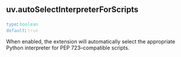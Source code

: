 ## uv.autoSelectInterpreterForScripts

<code style="color: #569CD6;">type</code>: <code style="color: #4EC9B0;">boolean</code>  
<code style="color: #569CD6;">default</code>: <code style="color: #B5CEA8;">true</code>

When enabled, the extension will automatically select the appropriate Python interpreter for PEP 723–compatible scripts.